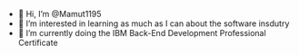 - 👋 Hi, I’m @Mamut1195
- 👀 I’m interested in learning as much as I can about the software insdutry
- 🌱 I’m currently doing the IBM Back-End Development Professional Certificate


